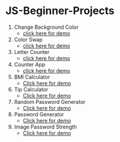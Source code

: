 # JS-Beginner-Projects
1. Change Background Color
   - [click here for demo](https://codepen.io/veerendranath0312/full/eYBrrJY) 
2. Color Swap
   - [click here for demo](https://codepen.io/veerendranath0312/full/poNKgVz) 
3. Letter Counter
   - [click here for demo](https://codepen.io/veerendranath0312/full/vYyrLzR)
4. Counter App
   - [click here for demo](https://codepen.io/veerendranath0312/full/wvoXGNG)
5. BMI Calculator
   - [Click here for demo](https://codepen.io/veerendranath0312/full/JjbZLZg)
6. Tip Calculator
   - [Click here for demo](https://codepen.io/veerendranath0312/full/LYbMYbj)
7. Random Password Generator
   - [Click here for demo](https://codepen.io/veerendranath0312/full/oNYJNyq)
8. Password Generator
   - [Click here for demo](https://codepen.io/veerendranath0312/full/rNWPNYx)
9. Image Password Strength
   - [Click here for demo](https://codepen.io/veerendranath0312/full/vYybZNm)